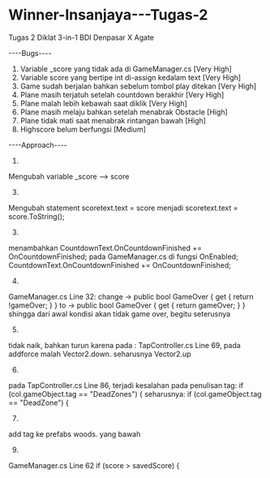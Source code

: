# Winner-Insanjaya---Tugas-2
Tugas 2 Diklat 3-in-1 BDI Denpasar X Agate

----Bugs----
1. Variable _score yang tidak ada di GameManager.cs [Very High]
2. Variable score yang bertipe int di-assign kedalam text [Very High]
3. Game sudah berjalan bahkan sebelum tombol play ditekan [Very High]
4. Plane masih terjatuh setelah countdown berakhir [Very High]  
5. Plane malah lebih kebawah saat diklik [Very High]  
6. Plane masih melaju bahkan setelah menabrak Obstacle [High]
7. Plane tidak mati saat menabrak rintangan bawah [High]
8. Highscore belum berfungsi [Medium]

----Approach----

1. 
Mengubah variable _score --> score

3. 
Mengubah statement scoretext.text = score menjadi scoretext.text = score.ToString();

3. 
menambahkan CountdownText.OnCountdownFinished += OnCountdownFinished;
pada GameManager.cs di fungsi OnEnabled;
CountdownText.OnCountdownFinished += OnCountdownFinished;

4.
GameManager.cs Line 32:
change -> public bool GameOver { get { return !gameOver; } }
to -> public bool GameOver { get { return gameOver; } }
shingga dari awal kondisi akan tidak game over, begitu seterusnya

5.
tidak naik, bahkan turun karena pada :
TapController.cs Line 69, pada addforce malah Vector2.down.
seharusnya Vector2.up

6. 
pada TapController.cs Line 86, terjadi kesalahan pada penulisan tag:
if (col.gameObject.tag == "DeadZones") {
seharusnya:
if (col.gameObject.tag == "DeadZone") {

7. 
add tag ke prefabs woods. yang bawah

9.
GameManager.cs Line 62
if (score > savedScore) {
